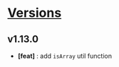 # [Versions](https://github.com/Tracktor/react-utils/releases)

## v1.13.0
- **[feat]** :  add `isArray` util function
